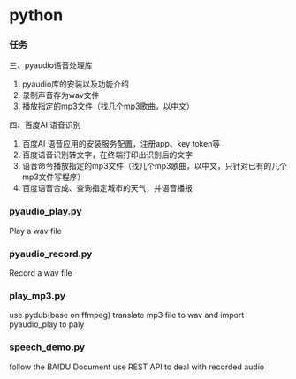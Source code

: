 # python

### 任务

三、pyaudio语音处理库

1. pyaudio库的安装以及功能介绍
2. 录制声音存为wav文件
3. 播放指定的mp3文件（找几个mp3歌曲，以中文）

四、百度AI 语音识别

1. 百度AI 语音应用的安装服务配置，注册app、key token等
2. 百度语音识别转文字，在终端打印出识别后的文字
3. 语音命令播放指定的mp3文件（找几个mp3歌曲，以中文，只针对已有的几个mp3文件写程序）
4. 百度语音合成、查询指定城市的天气，并语音播报

 ### pyaudio_play.py
 Play a wav file
 
 ### pyaudio_record.py
 Record a wav file
 
 ### play_mp3.py
 use pydub(base on ffmpeg) translate mp3 file to wav and import pyaudio_play to paly 
 
 ### speech_demo.py
 follow the BAIDU Document use REST API to deal with recorded audio
